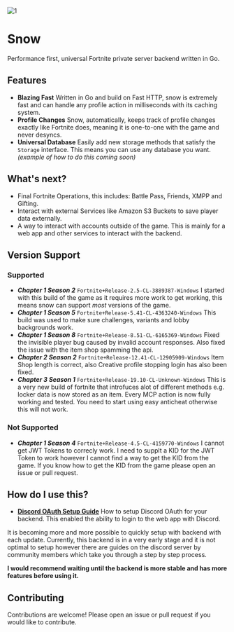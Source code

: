 ![1](https://github.com/ectrc/snow/assets/13946988/fc007f07-3878-46e7-b990-668fc3d758d0)

# Snow

Performance first, universal Fortnite private server backend written in Go.

## Features

- **Blazing Fast** Written in Go and build on Fast HTTP, snow is extremely fast and can handle any profile action in milliseconds with its caching system.
- **Profile Changes** Snow, automatically, keeps track of profile changes exactly like Fortnite does, meaning it is one-to-one with the game and never desyncs.
- **Universal Database** Easily add new storage methods that satisfy the `Storage` interface. This means you can use any database you want. _(example of how to do this coming soon)_

## What's next?

- Final Fortnite Operations, this includes: Battle Pass, Friends, XMPP and Gifting.
- Interact with external Services like Amazon S3 Buckets to save player data externally.
- A way to interact with accounts outside of the game. This is mainly for a web app and other services to interact with the backend.

## Version Support

### Supported

- **_Chapter 1 Season 2_** `Fortnite+Release-2.5-CL-3889387-Windows` I started with this build of the game as it requires more work to get working, this means snow can support _most_ versions of the game.
- **_Chapter 1 Season 5_** `Fortnite+Release-5.41-CL-4363240-Windows` This build was used to make sure challenges, variants and lobby backgrounds work.
- **_Chapter 1 Season 8_** `Fortnite+Release-8.51-CL-6165369-Windows` Fixed the invisible player bug caused by invalid account responses. Also fixed the issue with the item shop spamming the api.
- **_Chapter 2 Season 2_** `Fortnite+Release-12.41-CL-12905909-Windows` Item Shop length is correct, also Creative profile stopping login has also been fixed.
- **_Chapter 3 Season 1_** `Fortnite+Release-19.10-CL-Unknown-Windows` This is a very new build of fortnite that introfuces alot of different methods e.g. locker data is now stored as an item. Every MCP action is now fully working and tested. You need to start using easy anticheat otherwise this will not work.

### Not Supported

- **_Chapter 1 Season 4_** `Fortnite+Release-4.5-CL-4159770-Windows` I cannot get JWT Tokens to correcly work. I need to supplt a KID for the JWT Token to work however I cannot find a way to get the KID from the game. If you know how to get the KID from the game please open an issue or pull request.

## How do I use this?

- **[Discord OAuth Setup Guide](oauth.md)** How to setup Discord OAuth for your backend. This enabled the ability to login to the web app with Discord.

It is becoming more and more possible to quickly setup with backend with each update. Currently, this backend is in a very early stage and it is not optimal to setup however there are guides on the discord server by community members which take you through a step by step process.

**I would recommend waiting until the backend is more stable and has more features before using it.**

## Contributing

Contributions are welcome! Please open an issue or pull request if you would like to contribute.
